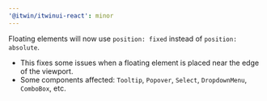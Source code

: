 ```yaml
---
'@itwin/itwinui-react': minor
---
```


Floating elements will now use `position: fixed` instead of `position: absolute`.
- This fixes some issues when a floating element is placed near the edge of the viewport.
- Some components affected: `Tooltip`, `Popover`, `Select`, `DropdownMenu`, `ComboBox`, etc.
